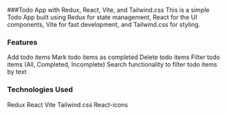 ###Todo App with Redux, React, Vite, and Tailwind.css
This is a simple Todo App built using Redux for state management, React for the UI components, Vite for fast development, and Tailwind.css for styling.

### Features
Add todo items
Mark todo items as completed
Delete todo items
Filter todo items (All, Completed, Incomplete)
Search functionality to filter todo items by text

### Technologies Used
Redux
React
Vite
Tailwind.css
React-icons
